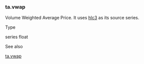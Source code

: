 ### ta.vwap

Volume Weighted Average Price. It uses [hlc3](#var_hlc3) as its source series.

Type

series float

See also

[ta.vwap](#fun_ta.vwap)
